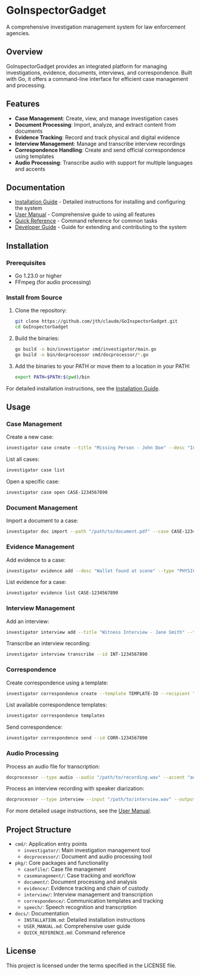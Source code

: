 # GoInspectorGadget

A comprehensive investigation management system for law enforcement agencies.

## Overview

GoInspectorGadget provides an integrated platform for managing investigations, evidence, documents, interviews, and correspondence. Built with Go, it offers a command-line interface for efficient case management and processing.

## Features

- **Case Management**: Create, view, and manage investigation cases
- **Document Processing**: Import, analyze, and extract content from documents
- **Evidence Tracking**: Record and track physical and digital evidence
- **Interview Management**: Manage and transcribe interview recordings
- **Correspondence Handling**: Create and send official correspondence using templates
- **Audio Processing**: Transcribe audio with support for multiple languages and accents

## Documentation

- [Installation Guide](docs/INSTALLATION.md) - Detailed instructions for installing and configuring the system
- [User Manual](docs/USER_MANUAL.md) - Comprehensive guide to using all features
- [Quick Reference](docs/QUICK_REFERENCE.md) - Command reference for common tasks
- [Developer Guide](docs/DEVELOPER_GUIDE.md) - Guide for extending and contributing to the system

## Installation

### Prerequisites

- Go 1.23.0 or higher
- FFmpeg (for audio processing)

### Install from Source

1. Clone the repository:
   ```bash
   git clone https://github.com/jth/claude/GoInspectorGadget.git
   cd GoInspectorGadget
   ```

2. Build the binaries:
   ```bash
   go build -o bin/investigator cmd/investigator/main.go
   go build -o bin/docprocessor cmd/docprocessor/*.go
   ```

3. Add the binaries to your PATH or move them to a location in your PATH:
   ```bash
   export PATH=$PATH:$(pwd)/bin
   ```

For detailed installation instructions, see the [Installation Guide](docs/INSTALLATION.md).

## Usage

### Case Management

Create a new case:
```bash
investigator case create --title "Missing Person - John Doe" --desc "Investigation into disappearance of John Doe" --type "Missing Person"
```

List all cases:
```bash
investigator case list
```

Open a specific case:
```bash
investigator case open CASE-1234567890
```

### Document Management

Import a document to a case:
```bash
investigator doc import --path "/path/to/document.pdf" --case CASE-1234567890
```

### Evidence Management

Add evidence to a case:
```bash
investigator evidence add --desc "Wallet found at scene" --type "PHYSICAL" --case CASE-1234567890
```

List evidence for a case:
```bash
investigator evidence list CASE-1234567890
```

### Interview Management

Add an interview:
```bash
investigator interview add --title "Witness Interview - Jane Smith" --type "WITNESS" --case CASE-1234567890
```

Transcribe an interview recording:
```bash
investigator interview transcribe --id INT-1234567890
```

### Correspondence

Create correspondence using a template:
```bash
investigator correspondence create --template TEMPLATE-ID --recipient "John Smith" --case CASE-1234567890
```

List available correspondence templates:
```bash
investigator correspondence templates
```

Send correspondence:
```bash
investigator correspondence send --id CORR-1234567890
```

### Audio Processing

Process an audio file for transcription:
```bash
docprocessor --type audio --audio "/path/to/recording.wav" --accent "auto"
```

Process an interview recording with speaker diarization:
```bash
docprocessor --type interview --input "/path/to/interview.wav" --output "transcript.txt"
```

For more detailed usage instructions, see the [User Manual](docs/USER_MANUAL.md).

## Project Structure

- `cmd/`: Application entry points
  - `investigator/`: Main investigation management tool
  - `docprocessor/`: Document and audio processing tool
- `pkg/`: Core packages and functionality
  - `casefile/`: Case file management
  - `casemanagement/`: Case tracking and workflow
  - `document/`: Document processing and analysis
  - `evidence/`: Evidence tracking and chain of custody
  - `interview/`: Interview management and transcription
  - `correspondence/`: Communication templates and tracking
  - `speech/`: Speech recognition and transcription
- `docs/`: Documentation
  - `INSTALLATION.md`: Detailed installation instructions
  - `USER_MANUAL.md`: Comprehensive user guide
  - `QUICK_REFERENCE.md`: Command reference

## License

This project is licensed under the terms specified in the LICENSE file.
